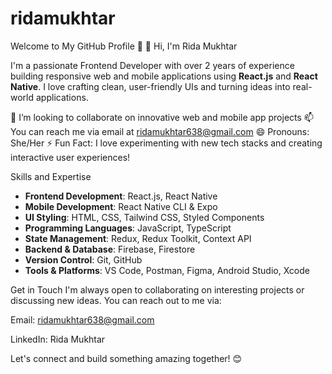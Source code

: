 # ridamukhtar
Welcome to My GitHub Profile 👋
👋 Hi, I'm Rida Mukhtar

I'm a passionate Frontend Developer with over 2 years of experience building responsive web and mobile applications using **React.js** and **React Native**. I love crafting clean, user-friendly UIs and turning ideas into real-world applications.

💞️ I’m looking to collaborate on innovative web and mobile app projects
📫 You can reach me via email at ridamukhtar638@gmail.com
😄 Pronouns: She/Her
⚡ Fun Fact: I love experimenting with new tech stacks and creating interactive user experiences!

Skills and Expertise
-  **Frontend Development**: React.js, React Native
-  **Mobile Development**: React Native CLI & Expo
-  **UI Styling**: HTML, CSS, Tailwind CSS, Styled Components
-  **Programming Languages**: JavaScript, TypeScript
-  **State Management**: Redux, Redux Toolkit, Context API
-  **Backend & Database**: Firebase, Firestore
-  **Version Control**: Git, GitHub
-  **Tools & Platforms**: VS Code, Postman, Figma, Android Studio, Xcode

  Get in Touch I'm always open to collaborating on interesting projects or discussing new ideas. You can reach out to me via:

 Email: ridamukhtar638@gmail.com

 LinkedIn: Rida Mukhtar
 
 Let's connect and build something amazing together! 😊


